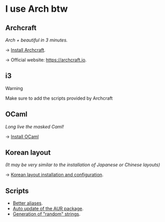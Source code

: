 # I use Arch btw


## Archcraft
*Arch + beautiful in 3 minutes.*

&rarr; [Install Archcraft](InstallArchCraft.md).

&rarr; Official website: https://archcraft.io.

## i3
> [!WARNING]
> Make sure to add the scripts provided by Archcraft

## OCaml
*Long live the masked Caml!*

&rarr; [Install OCaml](OCaml/OCaml.md)

## Korean layout
*(It may be very similar to the installation of Japanese or Chinese layouts)*

&rarr; [Korean layout installation and configuration](KoreanLayout.md).

## Scripts 
- [Better aliases](BetterAliases.md).
- [Auto update of the AUR package](scripts/auto_maj_aur.sh).
- [Generation of "random" strings](scripts/pygen.py).


